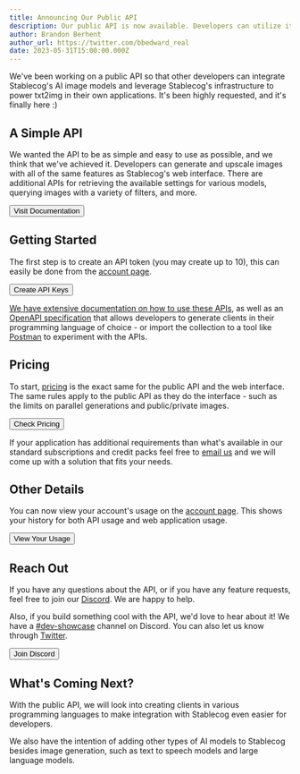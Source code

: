 ```yaml
---
title: Announcing Our Public API
description: Our public API is now available. Developers can utilize it to build applications that generate and upscale images using Stablecog's selection of AI image models.
author: Brandon Berhent
author_url: https://twitter.com/bbedward_real
date: 2023-05-31T15:00:00.000Z
---
```


<script>
  import Button from '$lib/components/buttons/Button.svelte';
  import DocImage from '$lib/components/docs/DocImage.svelte';
</script>

We've been working on a public API so that other developers can integrate Stablecog's AI image models and leverage Stablecog's infrastructure to power txt2img in their own applications. It's been highly requested, and it's finally here :)

## A Simple API

We wanted the API to be as simple and easy to use as possible, and we think that we've achieved it. Developers can generate and upscale images with all of the same features as Stablecog's web interface. There are additional APIs for retrieving the available settings for various models, querying images with a variety of filters, and more.

<Button class="mt-4 mb-1" target="_blank" href="https://stablecog.com/docs">Visit Documentation</Button>

<DocImage src="https://ba.stablecog.com/blog/docs-v1.png" href="https://stablecog.com/docs" width="2880" height="2000" alt="Stablecog API Documentation" />

## Getting Started

The first step is to create an API token (you may create up to 10), this can easily be done from the [account page](https://stablecog.com/account/api-keys).

<Button class="mt-4 mb-2" target="_blank" href="https://stablecog.com/account/api-keys">Create API Keys</Button>

<DocImage src="https://ba.stablecog.com/blog/account-api-keys.png" href="https://stablecog.com/account/api-keys" width="2880" height="1600" alt="Stablecog API Keys" />

[We have extensive documentation on how to use these APIs](https://link), as well as an [OpenAPI specification](https://github.com/stablecog/sc-go/blob/master/server/openapi_token.yaml) that allows developers to generate clients in their programming language of choice - or import the collection to a tool like [Postman](https://www.postman.com/) to experiment with the APIs.

## Pricing

To start, [pricing](https://stablecog.com/pricing) is the exact same for the public API and the web interface. The same rules apply to the public API as they do the interface - such as the limits on parallel generations and public/private images.

<Button class="mt-4 mb-1" target="_blank" href="https://stablecog.com/pricing">Check Pricing</Button>

<DocImage src="https://ba.stablecog.com/blog/pricing-v2.png" href="https://stablecog.com/pricing" width="2880" height="2000" alt="Stablecog API Pricing" />

If your application has additional requirements than what's available in our standard subscriptions and credit packs feel free to [email us](mailto:hello@stablecog.com) and we will come up with a solution that fits your needs.

## Other Details

You can now view your account's usage on the [account page](https://stablecog.com/account/usage). This shows your history for both API usage and web application usage.

<Button class="mt-4 mb-1" target="_blank" href="https://stablecog.com/account/usage">View Your Usage</Button>

<DocImage src="https://ba.stablecog.com/blog/account-usage.png" href="https://stablecog.com/account/usage" width="2880" height="2000" alt="Stablecog Account Usage" />

## Reach Out

If you have any questions about the API, or if you have any feature requests, feel free to join our [Discord](https://stablecog.com/discord). We are happy to help.

Also, if you build something cool with the API, we'd love to hear about it! We have a [#dev-showcase](https://stablecog.com/discord) channel on Discord. You can also let us know through [Twitter](https://stablecog.com/twitter).

<Button class="mt-4 mb-1" target="_blank" href="https://stablecog.com/discord">Join Discord</Button>

## What's Coming Next?

With the public API, we will look into creating clients in various programming languages to make integration with Stablecog even easier for developers.

We also have the intention of adding other types of AI models to Stablecog besides image generation, such as text to speech models and large language models.
